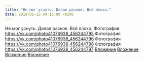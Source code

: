 ```yaml
---
title: "Не мог уснуть. Делал разное. Всё плохо."
date: 2019-05-15 04:15:00 +0300
---
```


Не мог уснуть. Делал разное. Всё плохо.
Фотография
<a class="vk-attach" href="https://vk.com/photo41076938_456244795">https://vk.com/photo41076938_456244795</a>
Фотография
<a class="vk-attach" href="https://vk.com/photo41076938_456244796">https://vk.com/photo41076938_456244796</a>
Фотография
<a class="vk-attach" href="https://vk.com/photo41076938_456244798">https://vk.com/photo41076938_456244798</a>
Фотография
<a class="vk-attach" href="https://vk.com/photo41076938_456244797">https://vk.com/photo41076938_456244797</a>
<a class="vk-attach" href="https://vk.com/photo41076938_456244795">Вложение</a>
<a class="vk-attach" href="https://vk.com/photo41076938_456244796">Вложение</a>
<a class="vk-attach" href="https://vk.com/photo41076938_456244798">Вложение</a>
<a class="vk-attach" href="https://vk.com/photo41076938_456244797">Вложение</a>
